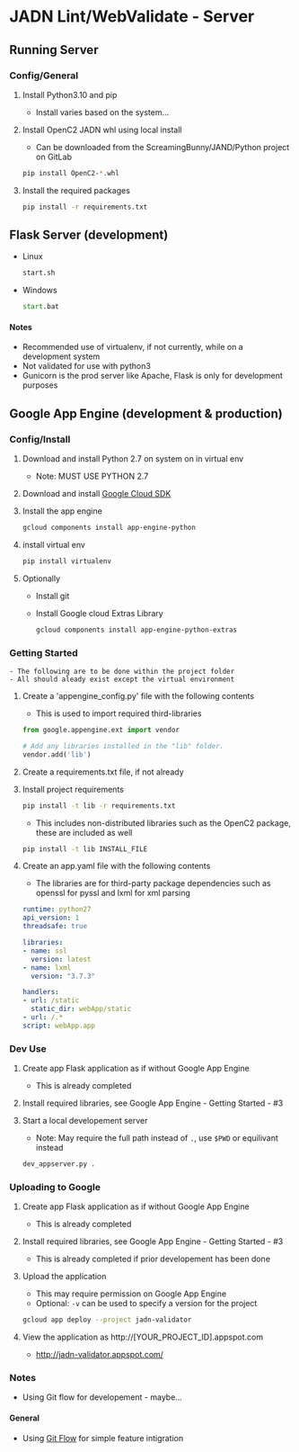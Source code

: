 # JADN Lint/WebValidate - Server

## Running Server
### Config/General
1. Install Python3.10 and pip
	- Install varies based on the system...
	
2. Install OpenC2 JADN whl using local install
    - Can be downloaded from the ScreamingBunny/JAND/Python project on GitLab

    ```bash
    pip install OpenC2-*.whl
    ```
3. Install the required packages

	```bash
    pip install -r requirements.txt
    ```
 
## Flask Server (development)
- Linux

    ```bash
    start.sh
	```
	
- Windows

	```cmd
	start.bat
	```
	
#### Notes
- Recommended use of virtualenv, if not currently, while on a development system
- Not validated for use with python3
- Gunicorn is the prod server like Apache, Flask is only for development purposes

		
## Google App Engine (development & production)
### Config/Install
1. Download and install Python 2.7 on system on in virtual env
	- Note: MUST USE PYTHON 2.7

2. Download and install [Google Cloud SDK](https://cloud.google.com/sdk/docs/)
3. Install the app engine
	
	```bash
	gcloud components install app-engine-python
	```

4. install virtual env

	```bash
	pip install virtualenv
	```

5. Optionally
	- Install git
	- Install Google cloud Extras Library
		
		```bash
		gcloud components install app-engine-python-extras
		```

### Getting Started
	- The following are to be done within the project folder
	- All should aleady exist except the virtual environment

1. Create a 'appengine_config.py' file with the following contents
	- This is used to import required third-libraries
	
	```python
	from google.appengine.ext import vendor

	# Add any libraries installed in the "lib" folder.
	vendor.add('lib')
	```
	
2. Create a requirements.txt file, if not already

3. Install project requirements
	
	```bash
	pip install -t lib -r requirements.txt
	```
	
	- This includes non-distributed libraries such as the OpenC2 package, these are included as well
	
	```bash
	pip install -t lib INSTALL_FILE
	```
	
4. Create an app.yaml file with the following contents
	- The libraries are for third-party package dependencies such as openssl for pyssl and lxml for xml parsing
	
	```yaml
	runtime: python27
	api_version: 1
	threadsafe: true
	
	libraries:
	- name: ssl
	  version: latest
	- name: lxml
	  version: "3.7.3"
	
	handlers:
	- url: /static
	  static_dir: webApp/static
	- url: /.*
  	script: webApp.app
	```
	
### Dev Use
1. Create app Flask application as if without Google App Engine
	- This is already completed

2. Install required libraries, see Google App Engine - Getting Started - #3

3. Start a local developement server
	- Note: May require the full path instead of `.`, use `$PWD` or equilivant instead

	```bash
	dev_appserver.py .
	```

### Uploading to Google
1. Create app Flask application as if without Google App Engine
	- This is already completed

2. Install required libraries, see Google App Engine - Getting Started - #3
	- This is already completed if prior developement has been done

3. Upload the application
	- This may require permission on Google App Engine
	- Optional: `-v` can be used to specify a version for the project
	
	```bash
	gcloud app deploy --project jadn-validator
	```
	
4. View the application as http://[YOUR_PROJECT_ID].appspot.com
	- http://jadn-validator.appspot.com/

		
### Notes
- Using Git flow for developement - maybe...

#### General
- Using [Git Flow](https://danielkummer.github.io/git-flow-cheatsheet/) for simple feature intigration
